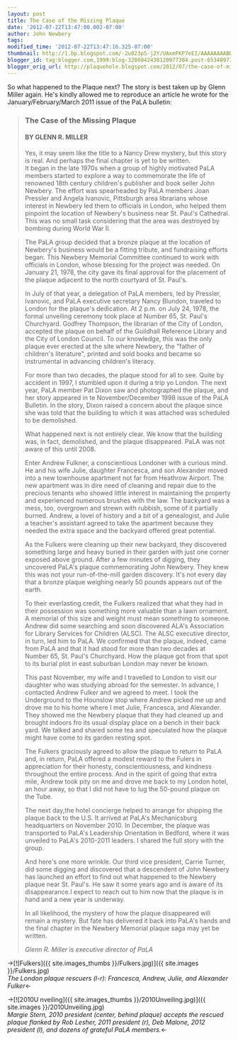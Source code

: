 ```yaml
---
layout: post
title: The Case of the Missing Plaque
date: '2012-07-22T13:47:00.002-07:00'
author: John Newbery
tags: 
modified_time: '2012-07-22T13:47:16.325-07:00'
thumbnail: http://1.bp.blogspot.com/-2u023pS-j2Y/UAxmFKP7eEI/AAAAAAAABDI/WbAVWPATOis/s72-c/Fulkers.png
blogger_id: tag:blogger.com,1999:blog-3286042438120977384.post-6534897305255428187
blogger_orig_url: http://plaquehole.blogspot.com/2012/07/the-case-of-missing-plaque.html
---
```


So what happened to the Plaque next? The story is best taken up by Glenn Miller again. He's kindly allowed me to reproduce an article he wrote for the January/February/March 2011 issue of the PaLA bulletin:

> ### The Case of the Missing Plaque
>
> #### BY GLENN R. MILLER
>
> Yes, it may seem like the title to a Nancy Drew mystery, but this story is real. And perhaps the final chapter is yet to be written.<br />It began in the late 1970s when a group of highly motivated PaLA members started to explore a way to commemorate the life of renowned 18th century children's publisher and book seller John Newbery. The effort was spearheaded by PaLA members Joan Pressler and Angela Ivanovic, Pittsburgh area librarians whose interest in Newbery led them to officials in London, who helped them pinpoint the location of Newbery's business near St. Paul's Cathedral. This was no small task considering that the area was destroyed by bombing during World War II.

> The PaLA group decided that a bronze plaque at the location of Newbery's business would be a fitting tribute, and fundraising efforts began. This Newbery Memorial Committee continued to work with officials in London, whose blessing for the project was needed. On January 21, 1978, the city gave its final approval for the placement of the plaque adjacent to the north courtyard of St. Paul's.
>
> In July of that year, a delegation of PaLA members, led by Pressler, Ivanovic, and PaLA executive secretary Nancy Blundon, traveled to London for the plaque's dedication. At 2 p.m. on July 24, 1978, the formal unveiling ceremony took place at Number 65, St. Paul's Churchyard. Godfrey Thompson, the librarian of the City of London, accepted the plaque on behalf of the Guildhall Reference Library and the City of London Council. To our knowledge, this was the only plaque ever erected at the site where Newbery, the "father of children's literature", printed and sold books and became so instrumental in advancing children's literacy.
>
> For more than two decades, the plaque stood for all to see. Quite by accident in 1997, I stumbled upon it during a trip yo London. The next year, PaLA member Pat Dixon saw and photographed the plaque, and her story appeared in te November/December 1998 issue of the PaLA Bulletin. In the story, Dixon raised a concern about the plaque since she was told that the building to which it was attached was scheduled to be demolished.
>
> What happened next is not entirely clear. We know that the building was, in fact, demolished, and the plaque disappeared. PaLA was not aware of this until 2008.
>
> Enter Andrew Fulkner, a conscientious Londoner with a curious mind. He and his wife Julie, daughter Francesca, and son Alexander moved into a new townhouse apartment not far from Heathrow Airport. The new apartment was in dire need of cleaning and repair due to the precious tenants who showed little interest in maintaining the property and experienced numerous brushes with the law. The backyard was a mess, too, overgrown and strewn with rubbish, some of it partially burned. Andrew, a lovel of history and a bit of a genealogist, and Julie a teacher's assistant agreed to take the apartment because they needed the extra space and the backyard offered great potential.
>
> As the Fulkers were cleaning up their new backyard, they discovered something large and heavy buried in their garden with just one corner exposed above ground. After a few minutes of digging, they uncovered PaLA's plaque commemorating John Newbery. They knew this was not your run-of-the-mill garden discovery. It's not every day that a bronze plaque weighing nearly 50 pounds appears out of the earth.
>
> To their everlasting credit, the Fulkers realized that what they had in their possession was something more valuable than a lawn ornament. A memorial of this size and weight must mean something to someone. Andrew did some searching and soon discovered ALA's Association for Library Services for Children (ALSC). The ALSC executive director, in turn, led him to PaLA. We confirmed that the plaque, indeed, came from PaLA and that it had stood for more than two decades at Number 65, St. Paul's Churchyard. How the plaque got from that spot to its burial plot in east suburban London may never be known.
>
> This past November, my wife and I travelled to London to visit our daughter who was studying abroad for the semester. In advance, I contacted Andrew Fulker and we agreed to meet. I took the Underground to the Hounslow stop where Andrew picked me up and drove me to his home where I met Julie, Francesca, and Alexander. They showed me the Newbery plaque that they had cleaned up and brought indoors fro its usual display place on a bench in their back yard. We talked and shared some tea and speculated how the plaque might have come to its garden resting spot.
>
> The Fulkers graciously agreed to allow the plaque to return to PaLA and, in return, PaLA offered a modest reward to the Fulers in appreciation for their honesty, conscientiousness, and kindness throughout the entire process. And in the spirit of going that extra mile, Andrew took pity on me and drove me back to my London hotel, an hour away, so that I did not have to lug the 50-pound plaque on the Tube.
>
> The next day,the hotel concierge helped to arrange for shipping the plaque back to the U.S. It arrived at PaLA's Mechanicsburg headquarters on November 2010. In December, the plaque was transported to PaLA's Leadership Orientation in Bedford, where it was unveiled to PaLA's 2010-2011 leaders. I shared the full story with the group.
>
> And here's one more wrinkle. Our third vice president, Carrie Turner, did some digging and discovered that a descendent of John Newbery has launched an effort to find out what happened to the Newbery plaque near St. Paul's. He saw it some years ago and is aware of its disappearance.I expect to reach out to him now that the plaque is in hand and a new year is underway.
>
> In all likelihood, the mystery of how the plaque disappeared will remain a mystery. But fate has delivered it back into PaLA's hands and the final chapter in the Newbery Memorial plaque saga may yet be written.
>
> *Glenn R. Miller is executive director of PaLA*

->[![Fulkers]({{ site.images_thumbs }}/Fulkers.jpg)]({{ site.images }}/Fulkers.jpg)  
*The London plaque rescuers (l-r): Francesca, Andrew, Julie, and Alexander Fulker*<-

->[![2010U nveiling]({{ site.images_thumbs }}/2010Unveiling.jpg)]({{ site.images }}/2010Unveiling.jpg)  
*Margie Stern, 2010 president (center, behind plaque) accepts the rescued plaque flanked by Rob Lesher, 2011 president (r), Deb Malone, 2012 president (l), and dozens of grateful PaLA members.*<-